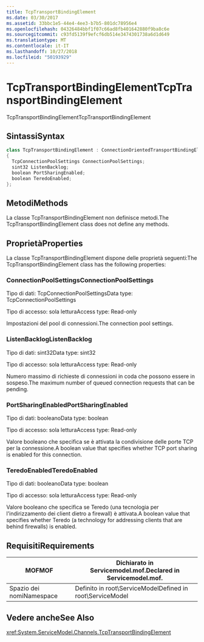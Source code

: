 ```yaml
---
title: TcpTransportBindingElement
ms.date: 03/30/2017
ms.assetid: 33bbc1e5-44e4-4ee3-b7b5-801dc78956e4
ms.openlocfilehash: 04326484bbf1f07c66ad8fb401642880f9ba8c6e
ms.sourcegitcommit: c93fd5139f9efcf6db514e3474301738a6d1d649
ms.translationtype: MT
ms.contentlocale: it-IT
ms.lasthandoff: 10/27/2018
ms.locfileid: "50193929"
---
```

# <a name="tcptransportbindingelement"></a><span data-ttu-id="ef1da-102">TcpTransportBindingElement</span><span class="sxs-lookup"><span data-stu-id="ef1da-102">TcpTransportBindingElement</span></span>
<span data-ttu-id="ef1da-103">TcpTransportBindingElement</span><span class="sxs-lookup"><span data-stu-id="ef1da-103">TcpTransportBindingElement</span></span>  
  
## <a name="syntax"></a><span data-ttu-id="ef1da-104">Sintassi</span><span class="sxs-lookup"><span data-stu-id="ef1da-104">Syntax</span></span>  
  
```csharp
class TcpTransportBindingElement : ConnectionOrientedTransportBindingElement  
{  
  TcpConnectionPoolSettings ConnectionPoolSettings;  
  sint32 ListenBacklog;  
  boolean PortSharingEnabled;  
  boolean TeredoEnabled;  
};  
```  
  
## <a name="methods"></a><span data-ttu-id="ef1da-105">Metodi</span><span class="sxs-lookup"><span data-stu-id="ef1da-105">Methods</span></span>  
 <span data-ttu-id="ef1da-106">La classe TcpTransportBindingElement non definisce metodi.</span><span class="sxs-lookup"><span data-stu-id="ef1da-106">The TcpTransportBindingElement class does not define any methods.</span></span>  
  
## <a name="properties"></a><span data-ttu-id="ef1da-107">Proprietà</span><span class="sxs-lookup"><span data-stu-id="ef1da-107">Properties</span></span>  
 <span data-ttu-id="ef1da-108">La classe TcpTransportBindingElement dispone delle proprietà seguenti:</span><span class="sxs-lookup"><span data-stu-id="ef1da-108">The TcpTransportBindingElement class has the following properties:</span></span>  
  
### <a name="connectionpoolsettings"></a><span data-ttu-id="ef1da-109">ConnectionPoolSettings</span><span class="sxs-lookup"><span data-stu-id="ef1da-109">ConnectionPoolSettings</span></span>  
 <span data-ttu-id="ef1da-110">Tipo di dati: TcpConnectionPoolSettings</span><span class="sxs-lookup"><span data-stu-id="ef1da-110">Data type: TcpConnectionPoolSettings</span></span>  
  
 <span data-ttu-id="ef1da-111">Tipo di accesso: sola lettura</span><span class="sxs-lookup"><span data-stu-id="ef1da-111">Access type: Read-only</span></span>  
  
 <span data-ttu-id="ef1da-112">Impostazioni del pool di connessioni.</span><span class="sxs-lookup"><span data-stu-id="ef1da-112">The connection pool settings.</span></span>  
  
### <a name="listenbacklog"></a><span data-ttu-id="ef1da-113">ListenBacklog</span><span class="sxs-lookup"><span data-stu-id="ef1da-113">ListenBacklog</span></span>  
 <span data-ttu-id="ef1da-114">Tipo di dati: sint32</span><span class="sxs-lookup"><span data-stu-id="ef1da-114">Data type: sint32</span></span>  
  
 <span data-ttu-id="ef1da-115">Tipo di accesso: sola lettura</span><span class="sxs-lookup"><span data-stu-id="ef1da-115">Access type: Read-only</span></span>  
  
 <span data-ttu-id="ef1da-116">Numero massimo di richieste di connessioni in coda che possono essere in sospeso.</span><span class="sxs-lookup"><span data-stu-id="ef1da-116">The maximum number of queued connection requests that can be pending.</span></span>  
  
### <a name="portsharingenabled"></a><span data-ttu-id="ef1da-117">PortSharingEnabled</span><span class="sxs-lookup"><span data-stu-id="ef1da-117">PortSharingEnabled</span></span>  
 <span data-ttu-id="ef1da-118">Tipo di dati: booleano</span><span class="sxs-lookup"><span data-stu-id="ef1da-118">Data type: boolean</span></span>  
  
 <span data-ttu-id="ef1da-119">Tipo di accesso: sola lettura</span><span class="sxs-lookup"><span data-stu-id="ef1da-119">Access type: Read-only</span></span>  
  
 <span data-ttu-id="ef1da-120">Valore booleano che specifica se è attivata la condivisione delle porte TCP per la connessione.</span><span class="sxs-lookup"><span data-stu-id="ef1da-120">A boolean value that specifies whether TCP port sharing is enabled for this connection.</span></span>  
  
### <a name="teredoenabled"></a><span data-ttu-id="ef1da-121">TeredoEnabled</span><span class="sxs-lookup"><span data-stu-id="ef1da-121">TeredoEnabled</span></span>  
 <span data-ttu-id="ef1da-122">Tipo di dati: booleano</span><span class="sxs-lookup"><span data-stu-id="ef1da-122">Data type: boolean</span></span>  
  
 <span data-ttu-id="ef1da-123">Tipo di accesso: sola lettura</span><span class="sxs-lookup"><span data-stu-id="ef1da-123">Access type: Read-only</span></span>  
  
 <span data-ttu-id="ef1da-124">Valore booleano che specifica se Teredo (una tecnologia per l'indirizzamento dei client dietro a firewall) è attivata.</span><span class="sxs-lookup"><span data-stu-id="ef1da-124">A boolean value that specifies whether Teredo (a technology for addressing clients that are behind firewalls) is enabled.</span></span>  
  
## <a name="requirements"></a><span data-ttu-id="ef1da-125">Requisiti</span><span class="sxs-lookup"><span data-stu-id="ef1da-125">Requirements</span></span>  
  
|<span data-ttu-id="ef1da-126">MOF</span><span class="sxs-lookup"><span data-stu-id="ef1da-126">MOF</span></span>|<span data-ttu-id="ef1da-127">Dichiarato in Servicemodel.mof.</span><span class="sxs-lookup"><span data-stu-id="ef1da-127">Declared in Servicemodel.mof.</span></span>|  
|---------|-----------------------------------|  
|<span data-ttu-id="ef1da-128">Spazio dei nomi</span><span class="sxs-lookup"><span data-stu-id="ef1da-128">Namespace</span></span>|<span data-ttu-id="ef1da-129">Definito in root\ServiceModel</span><span class="sxs-lookup"><span data-stu-id="ef1da-129">Defined in root\ServiceModel</span></span>|  
  
## <a name="see-also"></a><span data-ttu-id="ef1da-130">Vedere anche</span><span class="sxs-lookup"><span data-stu-id="ef1da-130">See Also</span></span>  
 <xref:System.ServiceModel.Channels.TcpTransportBindingElement>
